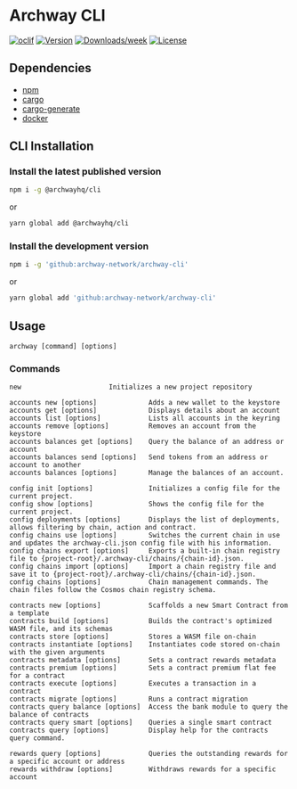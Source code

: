Archway CLI
=================

[![oclif](https://img.shields.io/badge/cli-archway-brightgreen.svg)](https://oclif.io)
[![Version](https://img.shields.io/npm/v/@archwayhq/cli.svg)](https://npmjs.org/package/@archwayhq/cli)
[![Downloads/week](https://img.shields.io/npm/dw/@archwayhq/cli.svg)](https://npmjs.org/package/@archwayhq/cli)
[![License](https://img.shields.io/npm/l/@archwayhq/cli.svg)](https://github.com/archway-network/archway-cli/blob/main/package.json)

## Dependencies

- [npm](https://docs.npmjs.com/downloading-and-installing-node-js-and-npm "Install Node.js and NPM")
- [cargo](https://doc.rust-lang.org/cargo/getting-started/installation.html "Install Cargo")
- [cargo-generate](https://crates.io/crates/cargo-generate "Install Cargo Generate")
- [docker](https://docs.docker.com/get-docker "Install Docker")

## CLI Installation

### Install the latest published version

```bash
npm i -g @archwayhq/cli
```

or

```bash
yarn global add @archwayhq/cli
```

### Install the development version

```bash
npm i -g 'github:archway-network/archway-cli'
```

or

```bash
yarn global add 'github:archway-network/archway-cli'
```

## Usage

```
archway [command] [options]
```

### Commands

```
new                      Initializes a new project repository

accounts new [options]             Adds a new wallet to the keystore
accounts get [options]             Displays details about an account
accounts list [options]            Lists all accounts in the keyring
accounts remove [options]          Removes an account from the keystore
accounts balances get [options]    Query the balance of an address or account
accounts balances send [options]   Send tokens from an address or account to another
accounts balances [options]        Manage the balances of an account.

config init [options]              Initializes a config file for the current project.
config show [options]              Shows the config file for the current project.
config deployments [options]       Displays the list of deployments, allows filtering by chain, action and contract.
config chains use [options]        Switches the current chain in use and updates the archway-cli.json config file with his information.
config chains export [options]     Exports a built-in chain registry file to {project-root}/.archway-cli/chains/{chain-id}.json.
config chains import [options]     Import a chain registry file and save it to {project-root}/.archway-cli/chains/{chain-id}.json.
config chains [options]            Chain management commands. The chain files follow the Cosmos chain registry schema.

contracts new [options]            Scaffolds a new Smart Contract from a template
contracts build [options]          Builds the contract's optimized WASM file, and its schemas
contracts store [options]          Stores a WASM file on-chain
contracts instantiate [options]    Instantiates code stored on-chain with the given arguments
contracts metadata [options]       Sets a contract rewards metadata
contracts premium [options]        Sets a contract premium flat fee for a contract
contracts execute [options]        Executes a transaction in a contract
contracts migrate [options]        Runs a contract migration
contracts query balance [options]  Access the bank module to query the balance of contracts
contracts query smart [options]    Queries a single smart contract
contracts query [options]          Display help for the contracts query command.

rewards query [options]            Queries the outstanding rewards for a specific account or address
rewards withdraw [options]         Withdraws rewards for a specific account
```
